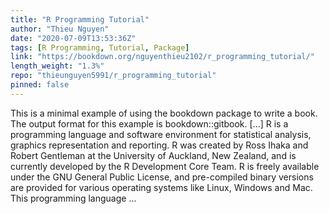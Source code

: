 ```yaml
---
title: "R Programming Tutorial"
author: "Thieu Nguyen"
date: "2020-07-09T13:53:36Z"
tags: [R Programming, Tutorial, Package]
link: "https://bookdown.org/nguyenthieu2102/r_programming_tutorial/"
length_weight: "1.3%"
repo: "thieunguyen5991/r_programming_tutorial"
pinned: false
---
```


This is a minimal example of using the bookdown package to write a book. The output format for this example is bookdown::gitbook. [...] R is a programming language and software environment for statistical analysis, graphics representation and reporting. R was created by Ross Ihaka and Robert Gentleman at the University of Auckland, New Zealand, and is currently developed by the R Development Core Team. R is freely available under the GNU General Public License, and pre-compiled binary versions are provided for various operating systems like Linux, Windows and Mac. This programming language ...
